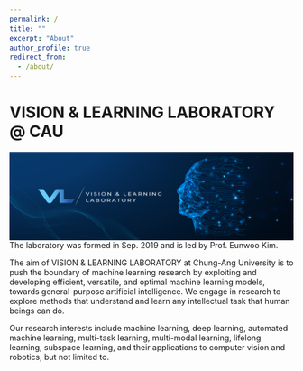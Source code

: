 ```yaml
---
permalink: /
title: ""
excerpt: "About"
author_profile: true
redirect_from: 
  - /about/
---
```


# VISION & LEARNING LABORATORY @ CAU

<img src='/images/Banner_1.png' width="700" align="left" style="margin-right:50px">  <br><br>

The laboratory was formed in Sep. 2019 and is led by Prof. Eunwoo Kim.  

The aim of VISION & LEARNING LABORATORY at Chung-Ang University is to push the boundary of machine learning research by exploiting and developing efficient, versatile, and optimal machine learning models, towards general-purpose artificial intelligence.
We engage in research to explore methods that understand and learn any intellectual task that human beings can do.

Our research interests include machine learning, deep learning, automated machine learning, multi-task learning, multi-modal learning, lifelong learning, subspace learning, and their applications to computer vision and robotics, but not limited to.



